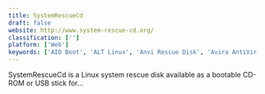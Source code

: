 ```yaml
---
title: SystemRescueCd
draft: false 
website: http://www.system-rescue-cd.org/
classification: ['']
platform: ['Web']
keywords: ['AIO Boot', 'ALT Linux', 'Anvi Rescue Disk', 'Avira AntiVir Rescue System', "Bob.Omb's Modified Win10PEx64", 'Boot Repair Disk', 'DiskGenius', 'Dr.Web LiveDisk', 'EaseUS Partition Master', 'EaseUS Partition Recovery', 'Finnix', 'GParted', 'Hirens BootCD', 'Knoppix', 'MediCat USB', 'Paragon Partition Manager', 'Parted Magic', 'RIPLinuX', 'Rescatux', 'Trinity Rescue Kit', 'Ultimate Boot CD', 'hashcat']
---
```

SystemRescueCd is a Linux system rescue disk available as a bootable CD-ROM or USB stick for...